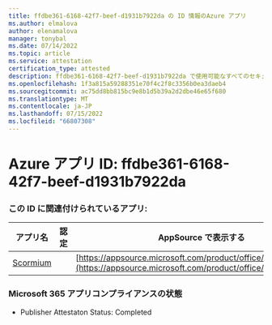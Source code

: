 ```yaml
---
title: ffdbe361-6168-42f7-beef-d1931b7922da の ID 情報のAzure アプリ
ms.author: elmalova
author: elenamalova
manager: tonybal
ms.date: 07/14/2022
ms.topic: article
ms.service: attestation
certification_type: attested
description: ffdbe361-6168-42f7-beef-d1931b7922da で使用可能なすべてのセキュリティとコンプライアンス情報。
ms.openlocfilehash: 1f3a815a59288351e70f4c2f8c3356b0ea3daeb4
ms.sourcegitcommit: ac75dd8bb815bc9e8b1d5b39a2d2dbe46e65f680
ms.translationtype: MT
ms.contentlocale: ja-JP
ms.lasthandoff: 07/15/2022
ms.locfileid: "66807308"
---
```

# <a name="azure-app-id-ffdbe361-6168-42f7-beef-d1931b7922da"></a>Azure アプリ ID: ffdbe361-6168-42f7-beef-d1931b7922da


### <a name="apps-associated-with-this-id"></a>この ID に関連付けられているアプリ:
| **アプリ名** | **認定** | **AppSource で表示する** |
|--------------|---------------|-----------------------|
| [Scormium](../forward/WA200004358.md) |  | [https://appsource.microsoft.com/product/office/WA200004358](https://appsource.microsoft.com/product/office/WA200004358) |

### <a name="microsoft-365-app-compliance-status"></a>Microsoft 365 アプリコンプライアンスの状態
- Publisher Attestaton Status: Completed
